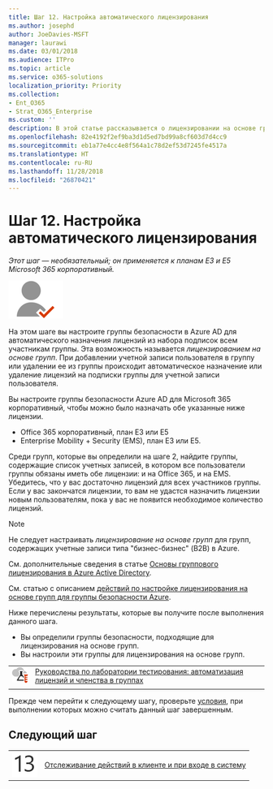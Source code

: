 ```yaml
---
title: Шаг 12. Настройка автоматического лицензирования
ms.author: josephd
author: JoeDavies-MSFT
manager: laurawi
ms.date: 03/01/2018
ms.audience: ITPro
ms.topic: article
ms.service: o365-solutions
localization_priority: Priority
ms.collection:
- Ent_O365
- Strat_O365_Enterprise
ms.custom: ''
description: В этой статье рассказывается о лицензировании на основе групп для групп Azure AD и о том, как его настроить.
ms.openlocfilehash: 82e4192f2ef9ba3d1d5ed7bd99a8cf603d7d4cc9
ms.sourcegitcommit: eb1a77e4cc4e8f564a1c78d2ef53d7245fe4517a
ms.translationtype: HT
ms.contentlocale: ru-RU
ms.lasthandoff: 11/28/2018
ms.locfileid: "26870421"
---
```

# <a name="step-12-set-up-automatic-licensing"></a>Шаг 12. Настройка автоматического лицензирования

*Этот шаг — необязательный; он применяется к планам E3 и E5 Microsoft 365 корпоративный.*

![](./media/deploy-foundation-infrastructure/identity_icon-small.png)

На этом шаге вы настроите группы безопасности в Azure AD для автоматического назначения лицензий из набора подписок всем участникам группы. Эта возможность называется *лицензированием на основе групп*. При добавлении учетной записи пользователя в группу или удалении ее из группы происходит автоматическое назначение или удаление лицензий на подписки группы для учетной записи пользователя.

Вы настроите группы безопасности Azure AD для Microsoft 365 корпоративный, чтобы можно было назначать обе указанные ниже лицензии.

- Office 365 корпоративный, план E3 или E5
- Enterprise Mobility + Security (EMS), план E3 или E5.

Среди групп, которые вы определили на шаге 2, найдите группы, содержащие список учетных записей, в котором все пользователи группы обязаны иметь обе лицензии: и на Office 365, и на EMS. Убедитесь, что у вас достаточно лицензий для всех участников группы. Если у вас закончатся лицензии, то вам не удастся назначить лицензии новым пользователям, пока у вас не появится необходимое количество лицензий.

>[!Note]
>Не следует настраивать *лицензирование на основе групп* для групп, содержащих учетные записи типа "бизнес-бизнес" (B2B) в Azure.
>

См. дополнительные сведения в статье [Основы группового лицензирования в Azure Active Directory](https://docs.microsoft.com/azure/active-directory/active-directory-licensing-whatis-azure-portal).

См. статью с описанием [действий по настройке лицензирования на основе групп для группы безопасности Azure](https://docs.microsoft.com/azure/active-directory/active-directory-licensing-group-assignment-azure-portal).

Ниже перечислены результаты, которые вы получите после выполнения данного шага.

- Вы определили группы безопасности, подходящие для лицензирования на основе групп.
- Вы настроили эти группы для лицензирования на основе групп.

|||
|:-------|:-----|
|![Руководства по лаборатории тестирования для Microsoft Cloud](media/m365-enterprise-test-lab-guides/cloud-tlg-icon-small.png)| [Руководства по лаборатории тестирования: автоматизация лицензий и членства в группах](automate-licenses-group-membership-microsoft-365-test-environment.md) |
|||

Прежде чем перейти к следующему шагу, проверьте [условия](identity-exit-criteria.md#crit-identity-group-license), при выполнении которых можно считать данный шаг завершенным.

## <a name="next-step"></a>Следующий шаг

|||
|:-------|:-----|
|![](./media/stepnumbers/Step13.png)| [Отслеживание действий в клиенте и при входе в систему](identity-azure-ad-access-usage-reporting.md) |

